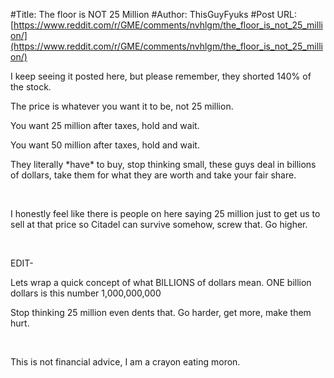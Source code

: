 #Title: The floor is NOT 25 Million
#Author: ThisGuyFyuks
#Post URL: [https://www.reddit.com/r/GME/comments/nvhlgm/the_floor_is_not_25_million/](https://www.reddit.com/r/GME/comments/nvhlgm/the_floor_is_not_25_million/)


I keep seeing it posted here, but please remember, they shorted 140% of the stock.

The price is whatever you want it to be, not 25 million.

You want 25 million after taxes, hold and wait.

You want 50 million after taxes, hold and wait.

They literally \*have\* to buy, stop thinking small, these guys deal in billions of dollars, take them for what they are worth and take your fair share.

&#x200B;

I honestly feel like there is people on here saying 25 million just to get us to sell at that price so Citadel can survive somehow, screw that. Go higher.

&#x200B;

EDIT-

Lets wrap a quick concept of what BILLIONS of dollars mean. ONE billion dollars is this number 1,000,000,000

Stop thinking 25 million even dents that. Go harder, get more, make them hurt.

&#x200B;

This is not financial advice, I am a crayon eating moron.
